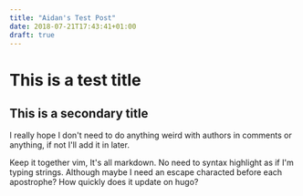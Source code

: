 ```yaml
---
title: "Aidan's Test Post"
date: 2018-07-21T17:43:41+01:00
draft: true
---
```


# This is a test title

## This is a secondary title

I really hope I don't need to do anything weird with authors in comments or anything, if not I'll add it in later.

Keep it together vim, It's all markdown. No need to syntax highlight as if I'm typing strings. Although maybe I need an escape characted before each apostrophe? How quickly does it update on hugo?